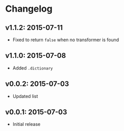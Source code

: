 # Changelog

## v1.1.2: 2015-07-11

- Fixed to return `false` when no transformer is found

## v1.1.0: 2015-07-08

- Added `.dictionary`

## v0.0.2: 2015-07-03

- Updated list

## v0.0.1: 2015-07-03

- Initial release
